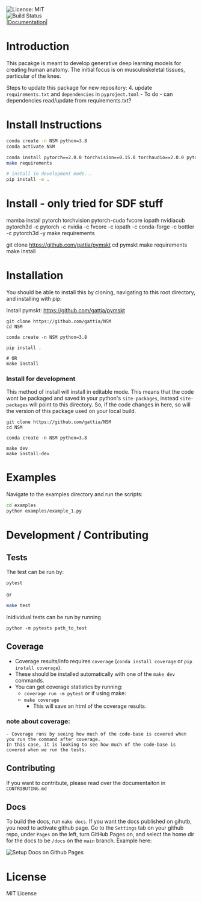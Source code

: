 ![License: MIT](https://img.shields.io/badge/License-MIT-blue.svg)<br>
![Build Status](https://github.com/gattia/NSM/actions/workflows/build-test.yml/badge.svg?branch=main)<br>
|[Documentation](http://anthonygattiphd.com/NSM/)|



# Introduction

This pacakge is meant to develop generative deep learning models for creating human anatomy. The initial focus is on musculoskeletal tissues, particular of the knee. 

Steps to update this package for new repository: 
4. update `requirements.txt` and `dependencies` in `pyproject.toml`
     - To do - can dependencies read/update from requirements.txt?


# Install Instructions

```bash
conda create -n NSM python=3.8
conda activate NSM
```


``` bash
conda install pytorch==2.0.0 torchvision==0.15.0 torchaudio==2.0.0 pytorch-cuda=11.7 -c pytorch -c nvidia
make requirements
```

```bash
# install in development mode... 
pip install -e .
```













# Install - only tried for SDF stuff
<!-- mamba install pytorch=1.13.0 torchvision pytorch-cuda=11.6 -c pytorch -c nvidia -y
mamba install -c fvcore -c iopath -c conda-forge fvcore iopath -y
mamba install -c bottler nvidiacub -y
mamba install pytorch3d -c pytorch3d -y

make requirements -->


mamba install pytorch torchvision pytorch-cuda fvcore iopath nvidiacub pytorch3d -c pytorch -c nvidia -c fvcore -c iopath -c conda-forge -c bottler -c pytorch3d -y
make requirements

git clone https://github.com/gattia/pymskt
cd pymskt
make requirements 
make install


# Installation

You should be able to install this by cloning, navigating to this root directory, and installing with pip:

Install pymskt: https://github.com/gattia/pymskt




```
git clone https://github.com/gattia/NSM
cd NSM

conda create -n NSM python=3.8

pip install . 

# OR
make install
```

### Install for development
This method of install will install in editable mode. This means that the code wont be packaged and saved
in your python's `site-packages`, instead `site-packages` will point to this directory. So, if the code 
changes in here, so will the version of this package used on your local build. 
```
git clone https://github.com/gattia/NSM
cd NSM

conda create -n NSM python=3.8

make dev
make install-dev
```

# Examples

Navigate to the examples directory and run the scripts: 
```bash
cd examples
python examples/example_1.py
```

# Development / Contributing

## Tests
The test can be run by: 

```bash
pytest
```

or 
```bash
make test
```

Inidividual tests can be run by running 

```
python -m pytests path_to_test
```

## Coverage
- Coverage results/info requires `coverage` (`conda install coverage` or `pip install coverage`).
- These should be installed automatically with one of the  `make dev` commands.
- You can get coverage statistics by running: 
    - `coverage run -m pytest`
    or if using make: 
    - `make coverage`
        - This will save an html of the coverage results. 

### note about coverage:
    - Coverage runs by seeing how much of the code-base is covered when you run the command after coverage. 
    In this case, it is looking to see how much of the code-base is covered when we run the tests. 

## Contributing
If you want to contribute, please read over the documentaiton in `CONTRIBUTING.md`

## Docs
To build the docs, run `make docs`. If you want the docs published on gihutb, you need to activate github page.
Go to the `Settings` tab on your github repo, under `Pages` on the left, turn GitHub Pages on, and select the
home dir for the docs to be `/docs` on the `main` branch. Example here:  

![Setup Docs on Github Pages](media/setting_up_docs_automatically.png)


# License
MIT License